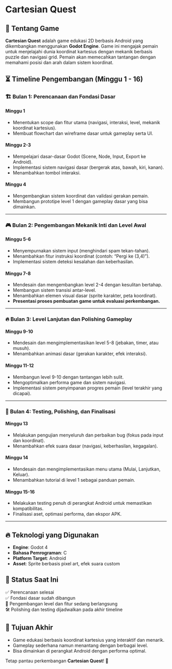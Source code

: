 # Cartesian Quest

## 📌 Tentang Game
**Cartesian Quest** adalah game edukasi 2D berbasis Android yang dikembangkan menggunakan **Godot Engine**. Game ini mengajak pemain untuk menjelajahi dunia koordinat kartesius dengan mekanik berbasis puzzle dan navigasi grid. Pemain akan memecahkan tantangan dengan memahami posisi dan arah dalam sistem koordinat.

## ⏳ Timeline Pengembangan (Minggu 1 - 16)

### 🏗️ **Bulan 1: Perencanaan dan Fondasi Dasar**
#### **Minggu 1**
- Menentukan scope dan fitur utama (navigasi, interaksi, level, mekanik koordinat kartesius).
- Membuat flowchart dan wireframe dasar untuk gameplay serta UI.

#### **Minggu 2-3**
- Mempelajari dasar-dasar Godot (Scene, Node, Input, Export ke Android).
- Implementasi sistem navigasi dasar (bergerak atas, bawah, kiri, kanan).
- Menambahkan tombol interaksi.

#### **Minggu 4**
- Mengembangkan sistem koordinat dan validasi gerakan pemain.
- Membangun prototipe level 1 dengan gameplay dasar yang bisa dimainkan.

---
### 🎮 **Bulan 2: Pengembangan Mekanik Inti dan Level Awal**
#### **Minggu 5-6**
- Menyempurnakan sistem input (menghindari spam tekan-tahan).
- Menambahkan fitur instruksi koordinat (contoh: “Pergi ke (3,4)”).
- Implementasi sistem deteksi kesalahan dan keberhasilan.

#### **Minggu 7-8**
- Mendesain dan mengembangkan level 2-4 dengan kesulitan bertahap.
- Membangun sistem transisi antar-level.
- Menambahkan elemen visual dasar (sprite karakter, peta koordinat).
- **Presentasi proses pembuatan game untuk evaluasi perkembangan.**

---
### 🔥 **Bulan 3: Level Lanjutan dan Polishing Gameplay**
#### **Minggu 9-10**
- Mendesain dan mengimplementasikan level 5-8 (jebakan, timer, atau musuh).
- Menambahkan animasi dasar (gerakan karakter, efek interaksi).

#### **Minggu 11-12**
- Membangun level 9-10 dengan tantangan lebih sulit.
- Mengoptimalkan performa game dan sistem navigasi.
- Implementasi sistem penyimpanan progres pemain (level terakhir yang dicapai).

---
### 🎯 **Bulan 4: Testing, Polishing, dan Finalisasi**
#### **Minggu 13**
- Melakukan pengujian menyeluruh dan perbaikan bug (fokus pada input dan koordinat).
- Menambahkan efek suara dasar (navigasi, keberhasilan, kegagalan).

#### **Minggu 14**
- Mendesain dan mengimplementasikan menu utama (Mulai, Lanjutkan, Keluar).
- Menambahkan tutorial di level 1 sebagai panduan pemain.

#### **Minggu 15-16**
- Melakukan testing penuh di perangkat Android untuk memastikan kompatibilitas.
- Finalisasi aset, optimasi performa, dan ekspor APK.

---
## 🔥 Teknologi yang Digunakan
- **Engine**: Godot 4
- **Bahasa Pemrograman**: C
- **Platform Target**: Android
- **Asset**: Sprite berbasis pixel art, efek suara custom

## 📌 Status Saat Ini
✅ Perencanaan selesai<br>
✅ Fondasi dasar sudah dibangun<br>
🚧 Pengembangan level dan fitur sedang berlangsung<br>
🛠️ Polishing dan testing dijadwalkan pada akhir timeline

## 🎯 Tujuan Akhir
- Game edukasi berbasis koordinat kartesius yang interaktif dan menarik.
- Gameplay sederhana namun menantang dengan berbagai level.
- Bisa dimainkan di perangkat Android dengan performa optimal.

Tetap pantau perkembangan **Cartesian Quest**! 🚀

